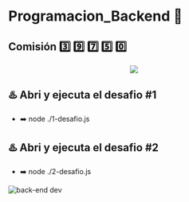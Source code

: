 # Programacion_Backend :wine_glass:

## Comisión :three: :nine: :seven: :five: :zero:

<p align="center">
<img src="https://img.shields.io/badge/STATUS-EN%20DESAROLLO-green">
</p>

## :hotsprings: Abri y ejecuta el desafio #1

- :arrow_right: node ./1-desafio.js

## :hotsprings: Abri y ejecuta el desafio #2

- :arrow_right: node ./2-desafio.js

![back-end dev](https://preview.redd.it/84iuborlqbf81.jpg?auto=webp&s=6d0c1c8235344d422b962126685915599415e838)
